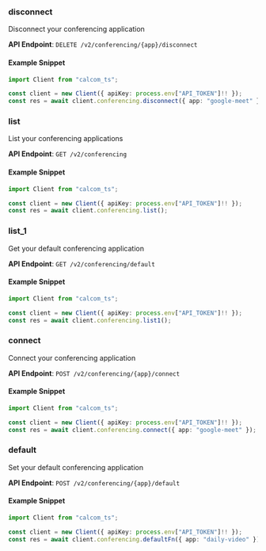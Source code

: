 
### disconnect <a name="disconnect"></a>
Disconnect your conferencing application



**API Endpoint**: `DELETE /v2/conferencing/{app}/disconnect`

#### Example Snippet

```typescript
import Client from "calcom_ts";

const client = new Client({ apiKey: process.env["API_TOKEN"]!! });
const res = await client.conferencing.disconnect({ app: "google-meet" });
```

### list <a name="list"></a>
List your conferencing applications



**API Endpoint**: `GET /v2/conferencing`

#### Example Snippet

```typescript
import Client from "calcom_ts";

const client = new Client({ apiKey: process.env["API_TOKEN"]!! });
const res = await client.conferencing.list();
```

### list_1 <a name="list_1"></a>
Get your default conferencing application



**API Endpoint**: `GET /v2/conferencing/default`

#### Example Snippet

```typescript
import Client from "calcom_ts";

const client = new Client({ apiKey: process.env["API_TOKEN"]!! });
const res = await client.conferencing.list1();
```

### connect <a name="connect"></a>
Connect your conferencing application



**API Endpoint**: `POST /v2/conferencing/{app}/connect`

#### Example Snippet

```typescript
import Client from "calcom_ts";

const client = new Client({ apiKey: process.env["API_TOKEN"]!! });
const res = await client.conferencing.connect({ app: "google-meet" });
```

### default <a name="default"></a>
Set your default conferencing application



**API Endpoint**: `POST /v2/conferencing/{app}/default`

#### Example Snippet

```typescript
import Client from "calcom_ts";

const client = new Client({ apiKey: process.env["API_TOKEN"]!! });
const res = await client.conferencing.defaultFn({ app: "daily-video" });
```
